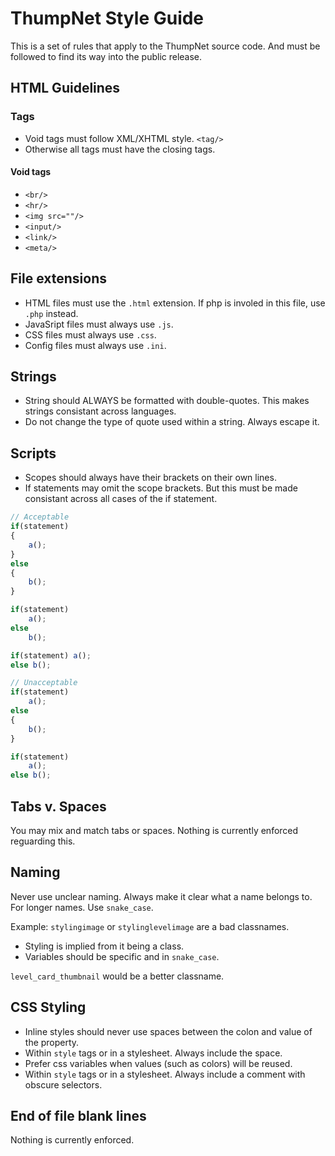 # ThumpNet Style Guide

This is a set of rules that apply to the ThumpNet source code. And must be followed to find its way into the public release.

## HTML Guidelines
### Tags
* Void tags must follow XML/XHTML style. `<tag/>`
* Otherwise all tags must have the closing tags.
#### Void tags
* `<br/>`
* `<hr/>`
* `<img src=""/>`
* `<input/>`
* `<link/>`
* `<meta/>`
## File extensions
* HTML files must use the `.html` extension. If php is involed in this file, use `.php` instead.
* JavaSript files must always use `.js`.
* CSS files must always use `.css`.
* Config files must always use `.ini`.
## Strings
* String should ALWAYS be formatted with double-quotes. This makes strings consistant across languages.
* Do not change the type of quote used within a string. Always escape it.
## Scripts
* Scopes should always have their brackets on their own lines.
* If statements may omit the scope brackets. But this must be made consistant across all cases of the if statement. 
```js
// Acceptable
if(statement)
{
    a();
}
else
{
    b();
}

if(statement)
    a();
else
    b();

if(statement) a();
else b();

// Unacceptable
if(statement)
    a();
else
{
    b();
}

if(statement)
    a();
else b();
```
## Tabs v. Spaces
You may mix and match tabs or spaces. Nothing is currently enforced reguarding this.

## Naming
Never use unclear naming. Always make it clear what a name belongs to.
For longer names. Use `snake_case`.

Example: `stylingimage` or `stylinglevelimage` are a bad classnames.
* Styling is implied from it being a class.
* Variables should be specific and in `snake_case`.

`level_card_thumbnail` would be a better classname.

## CSS Styling
* Inline styles should never use spaces between the colon and value of the property.
* Within `style` tags or in a stylesheet. Always include the space.
* Prefer css variables when values (such as colors) will be reused.
* Within `style` tags or in a stylesheet. Always include a comment with obscure selectors.

## End of file blank lines
Nothing is currently enforced.